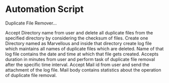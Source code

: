 # Automation Script

Duplicate File Remover...

Accept Directory name from user and delete all duplicate files from the specified directory by considering the checksum of files. Create one Directory named as Marvellous and inside that directory create log file which maintains all names of duplicate files which are deleted. Name of that log file contains the date and time at which that file gets created. Accepts duration in minutes from user and perform task of duplicate file removal after the specific time interval. Accept Mail id from user and send the attachment of the log file. Mail body contains statistics about the operation of duplicate file removal.
